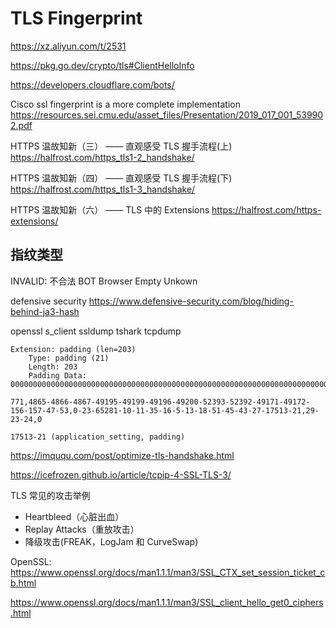 # TLS Fingerprint

https://xz.aliyun.com/t/2531


https://pkg.go.dev/crypto/tls#ClientHelloInfo

https://developers.cloudflare.com/bots/


Cisco ssl fingerprint is a more complete implementation
https://resources.sei.cmu.edu/asset_files/Presentation/2019_017_001_539902.pdf




HTTPS 温故知新（三） —— 直观感受 TLS 握手流程(上)
https://halfrost.com/https_tls1-2_handshake/

HTTPS 温故知新（四） —— 直观感受 TLS 握手流程(下)
https://halfrost.com/https_tls1-3_handshake/


HTTPS 温故知新（六） —— TLS 中的 Extensions
https://halfrost.com/https-extensions/


## 指纹类型

INVALID: 不合法
BOT
Browser
Empty
Unkown

defensive security
https://www.defensive-security.com/blog/hiding-behind-ja3-hash


openssl s_client
ssldump
tshark
tcpdump


```
Extension: padding (len=203)
    Type: padding (21)
    Length: 203
    Padding Data: 000000000000000000000000000000000000000000000000000000000000000000000000…

771,4865-4866-4867-49195-49199-49196-49200-52393-52392-49171-49172-156-157-47-53,0-23-65281-10-11-35-16-5-13-18-51-45-43-27-17513-21,29-23-24,0

17513-21 (application_setting, padding)
```

https://imququ.com/post/optimize-tls-handshake.html


https://icefrozen.github.io/article/tcpip-4-SSL-TLS-3/


TLS 常见的攻击举例
- Heartbleed（心脏出血）
- Replay Attacks（重放攻击）
- 降级攻击(FREAK，LogJam 和 CurveSwap)


OpenSSL:
https://www.openssl.org/docs/man1.1.1/man3/SSL_CTX_set_session_ticket_cb.html

https://www.openssl.org/docs/man1.1.1/man3/SSL_client_hello_get0_ciphers.html
